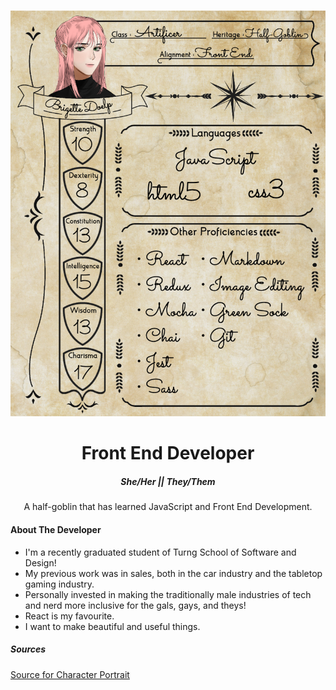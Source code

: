 <br />
<p align="center">
    <img src="devsheet.png" alt="brigettesnameplat" width="1200">
</p>
<div align="center">
<h1>Front End Developer</h1>
<h5>She/Her || They/Them</h5>
<p>A half-goblin that has learned JavaScript and Front End Development.</p>
</div>

#### About The Developer
* I'm a recently graduated student of Turng School of Software and Design! 
* My previous work was in sales, both in the car industry and the tabletop gaming industry.
* Personally invested in making the traditionally male industries of tech and nerd more inclusive for the gals, gays, and theys!
* React is my favourite.
* I want to make beautiful and useful things. 

##### Sources
[Source for Character Portrait](https://picrew.me/image_maker/227881)
